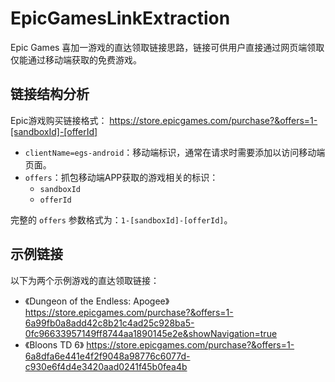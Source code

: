 # EpicGamesLinkExtraction

Epic Games 喜加一游戏的直达领取链接思路，链接可供用户直接通过网页端领取仅能通过移动端获取的免费游戏。


## 链接结构分析
Epic游戏购买链接格式：
https://store.epicgames.com/purchase?&offers=1-[sandboxId]-[offerId]

- `clientName=egs-android`：移动端标识，通常在请求时需要添加以访问移动端页面。
- `offers`：抓包移动端APP获取的游戏相关的标识：
  - `sandboxId`
  - `offerId`

完整的 `offers` 参数格式为：`1-[sandboxId]-[offerId]`。

## 示例链接
以下为两个示例游戏的直达领取链接：
- 《Dungeon of the Endless: Apogee》
https://store.epicgames.com/purchase?&offers=1-6a99fb0a8add42c8b21c4ad25c928ba5-0fc96633957149ff8744aa1890145e2e&showNavigation=true
- 《Bloons TD 6》
https://store.epicgames.com/purchase?&offers=1-6a8dfa6e441e4f2f9048a98776c6077d-c930e6f4d4e3420aad0241f45b0fea4b

